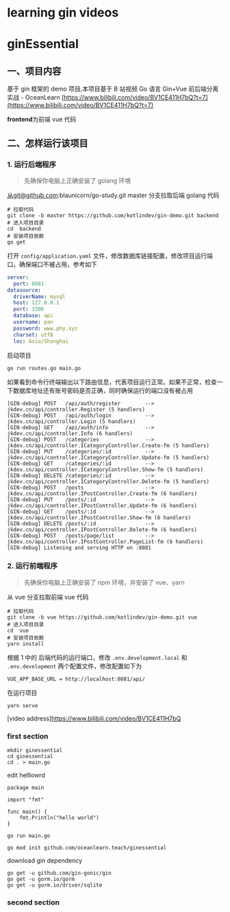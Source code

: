 # learning gin videos

# ginEssential

## 一、项目内容

基于 gin 框架的 demo 项目,本项目基于 B 站视频 Go 语言 Gin+Vue 前后端分离实战 - OceanLearn
[https://www.bilibili.com/video/BV1CE411H7bQ?t=7](https://www.bilibili.com/video/BV1CE411H7bQ?t=7)

**frontend**为前端 vue 代码

## 二、怎样运行该项目

### 1. 运行后端程序

> 先确保你电脑上正确安装了 golang 环境

从git@github.com:blaunicorn/go-study.git master 分支拉取后端 golang 代码

```shell
# 拉取代码
git clone -b master https://github.com/kotlindev/gin-demo.git backend
# 进入项目目录
cd  backend
# 安装项目依赖
go get
```

打开 `config/application.yaml` 文件，修改数据库链接配置，修改项目运行端口，确保端口不被占用，参考如下

```yaml
server:
  port: 8081
datasource:
  driverName: mysql
  host: 127.0.0.1
  port: 3306
  database: api
  username: pan
  password: www.phy.xyz
  charset: utf8
  loc: Asia/Shanghai
```

启动项目

```
go run routes.go main.go
```

如果看到命令行终端输出以下路由信息，代表项目运行正常。如果不正常，检查一下数据库地址还有账号密码是否正确，同时确保运行的端口没有被占用

```
[GIN-debug] POST   /api/auth/register        --> jkdev.cn/api/controller.Register (5 handlers)
[GIN-debug] POST   /api/auth/login           --> jkdev.cn/api/controller.Login (5 handlers)
[GIN-debug] GET    /api/auth/info            --> jkdev.cn/api/controller.Info (6 handlers)
[GIN-debug] POST   /categories               --> jkdev.cn/api/controller.ICategoryController.Create-fm (5 handlers)
[GIN-debug] PUT    /categories/:id           --> jkdev.cn/api/controller.ICategoryController.Update-fm (5 handlers)
[GIN-debug] GET    /categories/:id           --> jkdev.cn/api/controller.ICategoryController.Show-fm (5 handlers)
[GIN-debug] DELETE /categories/:id           --> jkdev.cn/api/controller.ICategoryController.Delete-fm (5 handlers)
[GIN-debug] POST   /posts                    --> jkdev.cn/api/controller.IPostController.Create-fm (6 handlers)
[GIN-debug] PUT    /posts/:id                --> jkdev.cn/api/controller.IPostController.Update-fm (6 handlers)
[GIN-debug] GET    /posts/:id                --> jkdev.cn/api/controller.IPostController.Show-fm (6 handlers)
[GIN-debug] DELETE /posts/:id                --> jkdev.cn/api/controller.IPostController.Delete-fm (6 handlers)
[GIN-debug] POST   /posts/page/list          --> jkdev.cn/api/controller.IPostController.PageList-fm (6 handlers)
[GIN-debug] Listening and serving HTTP on :8081
```

### 2. 运行前端程序

> 先确保你电脑上正确安装了 npm 环境，并安装了 vue、yarn

从 vue 分支拉取前端 vue 代码

```shell
# 拉取代码
git clone -b vue https://github.com/kotlindev/gin-demo.git vue
# 进入项目目录
cd  vue
# 安装项目依赖
yarn install
```

根据 1 中的 后端代码的运行端口，修改 `.env.development.local` 和 `.env.development` 两个配置文件，修改配置如下为

```
VUE_APP_BASE_URL = http://localhost:8081/api/
```

在运行项目

```shell
yarn serve
```

[video address]https://www.bilibili.com/video/BV1CE411H7bQ

### first section

```
mkdir ginessential
cd ginessential
cd . > main.go
```

edit helllowrd

```
package main

import "fmt"

func main() {
	fmt.Println("hello world")
}

```

```
go run main.go
```

```
go mod init github.com/oceanlearn.teach/ginessential
```

download gin dependency

```
go get -u github.com/gin-gonic/gin
go get -u gorm.io/gorm
go get -u gorm.io/driver/sqlite

```

### second section

